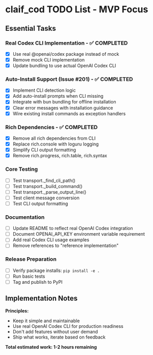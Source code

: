 # claif_cod TODO List - MVP Focus

## Essential Tasks

### Real Codex CLI Implementation - ✅ COMPLETED
- [x] Use real @openai/codex package instead of mock
- [x] Remove mock CLI implementation
- [x] Update bundling to use actual OpenAI Codex CLI

### Auto-Install Support (Issue #201) - ✅ COMPLETED
- [x] Implement CLI detection logic
- [x] Add auto-install prompts when CLI missing
- [x] Integrate with bun bundling for offline installation
- [x] Clear error messages with installation guidance
- [x] Wire existing install commands as exception handlers

### Rich Dependencies - ✅ COMPLETED
- [x] Remove all rich dependencies from CLI
- [x] Replace rich.console with loguru logging
- [x] Simplify CLI output formatting
- [x] Remove rich.progress, rich.table, rich.syntax

### Core Testing
- [ ] Test transport._find_cli_path()
- [ ] Test transport._build_command()
- [ ] Test transport._parse_output_line()
- [ ] Test client message conversion
- [ ] Test CLI output formatting

### Documentation
- [ ] Update README to reflect real OpenAI Codex integration
- [ ] Document OPENAI_API_KEY environment variable requirement
- [ ] Add real Codex CLI usage examples
- [ ] Remove references to "reference implementation"

### Release Preparation
- [ ] Verify package installs: `pip install -e .`
- [ ] Run basic tests
- [ ] Tag and publish to PyPI

## Implementation Notes

**Principles:**
- Keep it simple and maintainable
- Use real OpenAI Codex CLI for production readiness
- Don't add features without user demand
- Ship what works, iterate based on feedback

**Total estimated work: 1-2 hours remaining**